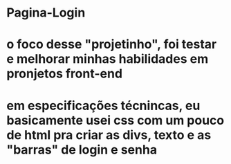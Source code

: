 # Pagina-Login

# o foco desse "projetinho", foi testar e melhorar minhas habilidades em pronjetos front-end
# em especificações técnincas, eu basicamente usei css com um pouco de html pra criar as divs, texto e as "barras" de login e senha
